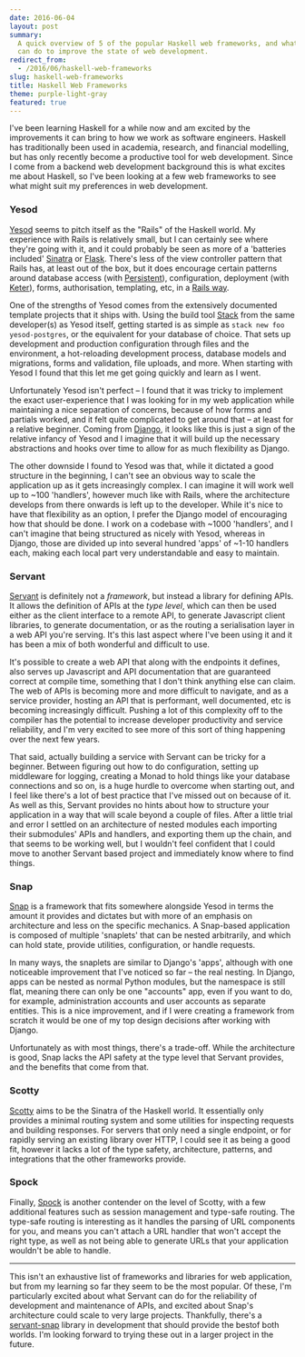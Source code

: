 ```yaml
---
date: 2016-06-04
layout: post
summary:
  A quick overview of 5 of the popular Haskell web frameworks, and what they
  can do to improve the state of web development.
redirect_from:
  - /2016/06/haskell-web-frameworks
slug: haskell-web-frameworks
title: Haskell Web Frameworks
theme: purple-light-gray
featured: true
---
```


I've been learning Haskell for a while now and am excited by the improvements it can bring to how we work as software engineers. Haskell has traditionally been used in academia, research, and financial modelling, but has only recently become a productive tool for web development. Since I come from a backend web development background this is what excites me about Haskell, so I've been looking at a few web frameworks to see what might suit my preferences in web development.

### Yesod

[Yesod](https://github.com/yesodweb/yesod) seems to pitch itself as the "Rails" of the Haskell world. My experience with Rails is relatively small, but I can certainly see where they're going with it, and it could probably be seen as more of a 'batteries included' [Sinatra](http://www.sinatrarb.com/) or [Flask](http://flask.pocoo.org/). There's less of the view controller pattern that Rails has, at least out of the box, but it does encourage certain patterns around database access (with [Persistent](https://github.com/yesodweb/persistent/)), configuration, deployment (with [Keter](https://github.com/snoyberg/keter)), forms, authorisation, templating, etc, in a [Rails way](http://david.heinemeierhansson.com/2012/rails-is-omakase.html).

One of the strengths of Yesod comes from the extensively documented template projects that it ships with. Using the build tool [Stack](http://docs.haskellstack.org/en/stable/README/) from the same developer(s) as Yesod itself, getting started is as simple as `stack new foo yesod-postgres`, or the equivalent for your database of choice. That sets up development and production configuration through files and the environment, a hot-reloading development process, database models and migrations, forms and validation, file uploads, and more. When starting with Yesod I found that this let me get going quickly and learn as I went.

Unfortunately Yesod isn't perfect – I found that it was tricky to implement the exact user-experience that I was looking for in my web application while maintaining a nice separation of concerns, because of how forms and partials worked, and it felt quite complicated to get around that – at least for a relative beginner. Coming from [Django](https://www.djangoproject.com/), it looks like this is just a sign of the relative infancy of Yesod and I imagine that it will build up the necessary abstractions and hooks over time to allow for as much flexibility as Django.

The other downside I found to Yesod was that, while it dictated a good structure in the beginning, I can't see an obvious way to scale the application up as it gets increasingly complex. I can imagine it will work well up to ~100 'handlers', however much like with Rails, where the architecture develops from there onwards is left up to the developer. While it's nice to have that flexibility as an option, I prefer the Django model of encouraging how that should be done. I work on a codebase with ~1000 'handlers', and I can't imagine that being structured as nicely with Yesod, whereas in Django, those are divided up into several hundred 'apps' of ~1-10 handlers each, making each local part very understandable and easy to maintain.

### Servant

[Servant](https://haskell-servant.github.io/) is definitely not a _framework_, but instead a library for defining APIs. It allows the definition of APIs at the _type level_, which can then be used either as the client interface to a remote API, to generate Javascript client libraries, to generate documentation, or as the routing a serialisation layer in a web API you're serving. It's this last aspect where I've been using it and it has been a mix of both wonderful and difficult to use.

It's possible to create a web API that along with the endpoints it defines, also serves up Javascript and API documentation that are guaranteed correct at compile time, something that I don't think anything else can claim. The web of APIs is becoming more and more difficult to navigate, and as a service provider, hosting an API that is performant, well documented, etc is becoming increasingly difficult. Pushing a lot of this complexity off to the compiler has the potential to increase developer productivity and service reliability, and I'm very excited to see more of this sort of thing happening over the next few years.

That said, actually building a service with Servant can be tricky for a beginner. Between figuring out how to do configuration, setting up middleware for logging, creating a Monad to hold things like your database connections and so on, is a huge hurdle to overcome when starting out, and I feel like there's a lot of best practice that I've missed out on because of it. As well as this, Servant provides no hints about how to structure your application in a way that will scale beyond a couple of files. After a little trial and error I settled on an architecture of nested modules each importing their submodules' APIs and handlers, and exporting them up the chain, and that seems to be working well, but I wouldn't feel confident that I could move to another Servant based project and immediately know where to find things.

### Snap

[Snap](http://snapframework.com/) is a framework that fits somewhere alongside Yesod in terms the amount it provides and dictates but with more of an emphasis on architecture and less on the specific mechanics. A Snap-based application is composed of multiple 'snaplets' that can be nested arbitrarily, and which can hold state, provide utilities, configuration, or handle requests.

In many ways, the snaplets are similar to Django's 'apps', although with one noticeable improvement that I've noticed so far – the real nesting. In Django, apps can be nested as normal Python modules, but the namespace is still flat, meaning there can only be one "accounts" app, even if you want to do, for example, administration accounts and user accounts as separate entities. This is a nice improvement, and if I were creating a framework from scratch it would be one of my top design decisions after working with Django.

Unfortunately as with most things, there's a trade-off. While the architecture is good, Snap lacks the API safety at the type level that Servant provides, and the benefits that come from that.

### Scotty

[Scotty](https://github.com/scotty-web/scotty) aims to be the Sinatra of the Haskell world. It essentially only provides a minimal routing system and some utilities for inspecting requests and building responses. For servers that only need a single endpoint, or for rapidly serving an existing library over HTTP, I could see it as being a good fit, however it lacks a lot of the type safety, architecture, patterns, and integrations that the other frameworks provide.

### Spock

Finally, [Spock](https://www.spock.li/) is another contender on the level of Scotty, with a few additional features such as session management and type-safe routing. The type-safe routing is interesting as it handles the parsing of URL components for you, and means you can't attach a URL handler that won't accept the right type, as well as not being able to generate URLs that your application wouldn't be able to handle.

---

This isn't an exhaustive list of frameworks and libraries for web application, but from my learning so far they seem to be the most popular. Of these, I'm particularly excited about what Servant can do for the reliability of development and maintenance of APIs, and excited about Snap's architecture could scale to very large projects. Thankfully, there's a [servant-snap](https://github.com/haskell-servant/servant-snap) library in development that should provide the bestof both worlds. I'm looking forward to trying these out in a larger project in the future.

